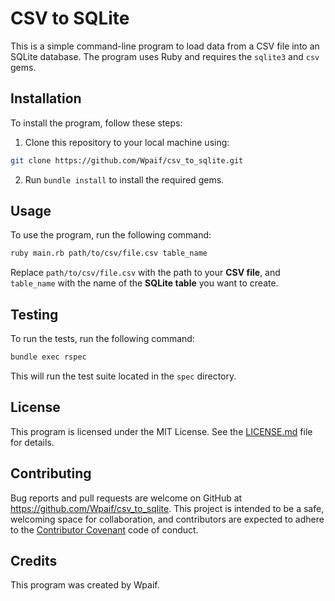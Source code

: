# CSV to SQLite

This is a simple command-line program to load data from a CSV file into an SQLite database. The program uses Ruby and requires the `sqlite3` and `csv` gems.

## Installation

To install the program, follow these steps:

1. Clone this repository to your local machine using:
```bash
git clone https://github.com/Wpaif/csv_to_sqlite.git
```
2. Run `bundle install` to install the required gems.

## Usage

To use the program, run the following command:

```bash
ruby main.rb path/to/csv/file.csv table_name
```

Replace `path/to/csv/file.csv` with the path to your **CSV file**, and `table_name` with the name of the **SQLite table** you want to create.

## Testing

To run the tests, run the following command:

```bash
bundle exec rspec
```

This will run the test suite located in the `spec` directory.

## License

This program is licensed under the MIT License. See the [LICENSE.md](LICENSE.md) file for details.

## Contributing

Bug reports and pull requests are welcome on GitHub at https://github.com/Wpaif/csv_to_sqlite. This project is intended to be a safe, welcoming space for collaboration, and contributors are expected to adhere to the [Contributor Covenant](https://www.contributor-covenant.org/) code of conduct.

## Credits

This program was created by Wpaif.
